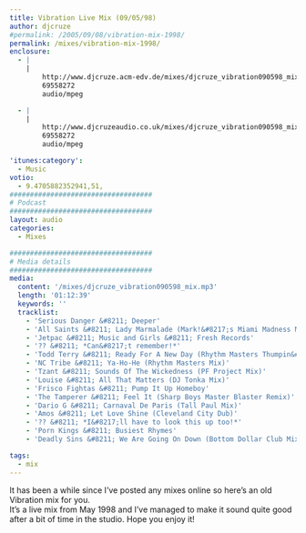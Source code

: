 ```yaml
---
title: Vibration Live Mix (09/05/98)
author: djcruze
#permalink: /2005/09/08/vibration-mix-1998/
permalink: /mixes/vibration-mix-1998/
enclosure:
  - |
    |
        http://www.djcruze.acm-edv.de/mixes/djcruze_vibration090598_mix.mp3
        69558272
        audio/mpeg

  - |
    |
        http://www.djcruzeaudio.co.uk/mixes/djcruze_vibration090598_mix.mp3
        69558272
        audio/mpeg

'itunes:category':
  - Music
votio:
  - 9.4705882352941,51,
###################################
# Podcast
###################################
layout: audio
categories:
  - Mixes

###################################
# Media details
###################################
media:
  content: '/mixes/djcruze_vibration090598_mix.mp3'
  length: '01:12:39'
  keywords: ''
  tracklist:
    - 'Serious Danger &#8211; Deeper'
    - 'All Saints &#8211; Lady Marmalade (Mark!&#8217;s Miami Madness Mix)'
    - 'Jetpac &#8211; Music and Girls &#8211; Fresh Records'
    - '?? &#8211; *Can&#8217;t remember!*'
    - 'Todd Terry &#8211; Ready For A New Day (Rhythm Masters Thumpin&#8217; Mix)'
    - 'NC Tribe &#8211; Ya-Ho-He (Rhythm Masters Mix)'
    - 'Tzant &#8211; Sounds Of The Wickedness (PF Project Mix)'
    - 'Louise &#8211; All That Matters (DJ Tonka Mix)'
    - 'Frisco Fightas &#8211; Pump It Up Homeboy'
    - 'The Tamperer &#8211; Feel It (Sharp Boys Master Blaster Remix)'
    - 'Dario G &#8211; Carnaval De Paris (Tall Paul Mix)'
    - 'Amos &#8211; Let Love Shine (Cleveland City Dub)'
    - '?? &#8211; *I&#8217;ll have to look this up too!*'
    - 'Porn Kings &#8211; Busiest Rhymes'
    - 'Deadly Sins &#8211; We Are Going On Down (Bottom Dollar Club Mix)'

tags:
  - mix
---
```


It has been a while since I&#8217;ve posted any mixes online so here&#8217;s an old Vibration mix for you.  
It&#8217;s a live mix from May 1998 and I&#8217;ve managed to make it sound quite good after a bit of time in the studio. Hope you enjoy it!
